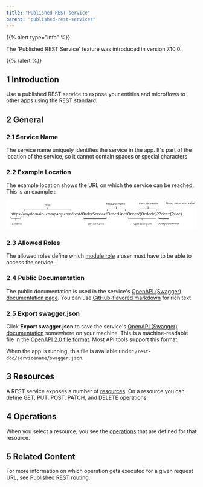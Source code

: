 ```yaml
---
title: "Published REST service"
parent: "published-rest-services"
---
```


{{% alert type="info" %}}

The 'Published REST Service' feature was introduced in version 7.10.0.

{{% /alert %}}

## 1 Introduction

Use a published REST service to expose your entities and microflows to other apps using the REST standard.

## 2 General

### <a name="service-name"></a>2.1 Service Name

The service name uniquely identifies the service in the app. It's part of the location of the service, so it cannot contain spaces or special characters.

### 2.2 Example Location

The example location shows the URL on which the service can be reached. This is an example : 

![](attachments/published-rest-service/example-location-url.png)

### 2.3 Allowed Roles

The allowed roles define which [module role](module-role) a user must have to be able to access the service.

### <a name="public-documentation"></a>2.4 Public Documentation

The public documentation is used in the service's [OpenAPI (Swagger) documentation page](open-api). You can use [GitHub-flavored markdown](gfm-syntax) for rich text.

### <a name="export-swagger-json"></a>2.5 Export swagger.json

Click **Export swagger.json** to save the service's [OpenAPI (Swagger) documentation](open-api) somewhere on your machine. This is a machine-readable file in the [OpenAPI 2.0 file format](https://github.com/OAI/OpenAPI-Specification/blob/master/versions/2.0.md). Most API tools support this format.

When the app is running, this file is available under `/rest-doc/servicename/swagger.json`.

## 3 Resources

A REST service exposes a number of [resources](published-rest-resource). On a resource you can define GET, PUT, POST, PATCH, and DELETE operations.

## 4 Operations

When you select a resource, you see the [operations](published-rest-operation) that are defined for that resource.

## 5 Related Content

For more information on which operation gets executed for a given request URL, see [Published REST routing](published-rest-routing).
